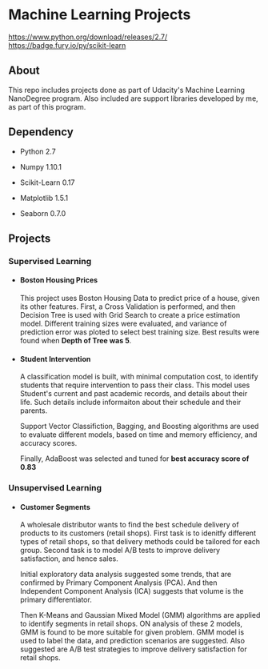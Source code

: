 Machine Learning Projects
=========================

<https://www.python.org/download/releases/2.7/>
<https://badge.fury.io/py/scikit-learn>

About
-----

This repo includes projects done as part of Udacity's Machine Learning
NanoDegree program. Also included are support libraries developed by me, as part
of this program.

Dependency
----------

-   Python 2.7

-   Numpy 1.10.1

-   Scikit-Learn 0.17

-   Matplotlib 1.5.1

-   Seaborn 0.7.0

Projects
--------

### Supervised Learning

-   #### Boston Housing Prices

    This project uses Boston Housing Data to predict price of a house, given its
    other features. First, a Cross Validation is performed, and then Decision
    Tree is used with Grid Search to create a price estimation model. Different
    training sizes were evaluated, and variance of prediction error was ploted
    to select best training size. Best results were found when **Depth of Tree
    was 5**.

-   #### Student Intervention

    A classification model is built, with minimal computation cost, to identify
    students that require intervention to pass their class. This model uses
    Student's current and past academic records, and details about their life.
    Such details include informaiton about their schedule and their parents.

    Support Vector Classifiction, Bagging, and Boosting algorithms are used to
    evaluate different models, based on time and memory efficiency, and accuracy
    scores.

    Finally, AdaBoost was selected and tuned for **best accuracy score of 0.83**

### Unsupervised Learning

-   #### Customer Segments
    A wholesale distributor wants to find the best schedule delivery of products to
its customers (retail shops). First task is to idenitfy different types of
retail shops, so that delivery methods could be tailored for each group. Second
task is to model A/B tests to improve delivery satisfaction, and hence sales. 

    Initial exploratory data analysis suggested some trends, that are confirmed by
Primary Component Analysis (PCA). And then Independent Component Analysis (ICA)
suggests that volume is the primary differentiator.

    Then K-Means and Gaussian Mixed Model (GMM) algorithms are applied to identify
segments in retail shops. ON analysis of these 2 models, GMM is found to be more
suitable for given problem.
    GMM model is used to label the data, and prediction scenarios are suggested.
Also suggested are A/B test strategies to improve delivery satisfaction for
retail shops.
